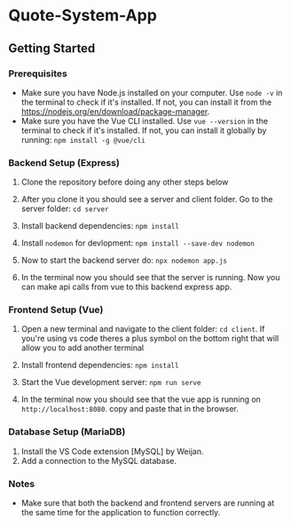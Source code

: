 # Quote-System-App

## Getting Started

### Prerequisites
- Make sure you have Node.js installed on your computer. Use `node -v` in the terminal to check if it's installed. If not, you can install it from the https://nodejs.org/en/download/package-manager.
- Make sure you have the Vue CLI installed. Use `vue --version` in the terminal to check if it's installed. If not, you can install it globally by running: `npm install -g @vue/cli`

### Backend Setup (Express)
1. Clone the repository before doing any other steps below

2. After you clone it you should see a server and client folder. Go to the server folder: `cd server`

3. Install backend dependencies: `npm install`

4. Install `nodemon` for devlopment: `npm install --save-dev nodemon`

5. Now to start the backend server do: `npx nodemon app.js`

6. In the terminal now you should see that the server is running. Now you can make api calls from vue to this backend express app.

### Frontend Setup (Vue)
1. Open a new terminal and navigate to the client folder: `cd client`. If you're using vs code theres a plus symbol on the bottom right that will allow you to add another terminal

2. Install frontend dependencies: `npm install`

3. Start the Vue development server: `npm run serve`

4. In the terminal now you should see that the vue app is running on `http://localhost:8080`. copy and paste that in the browser.

### Database Setup (MariaDB)
1. Install the VS Code extension [MySQL] by Weijan.
2. Add a connection to the MySQL database.


### Notes
- Make sure that both the backend and frontend servers are running at the same time for the application to function correctly.